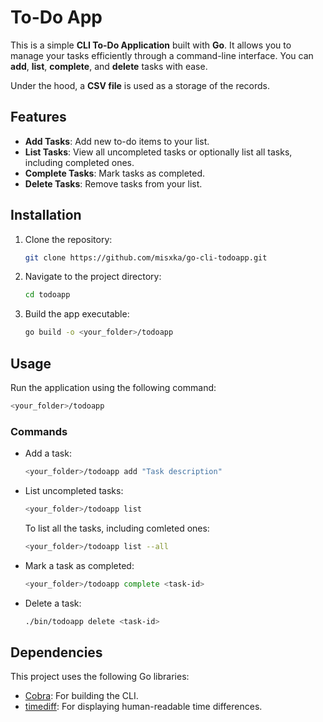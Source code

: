 # To-Do App

This is a simple **CLI To-Do Application** built with **Go**. It allows you to manage your tasks efficiently through a command-line interface. You can **add**, **list**, **complete**, and **delete** tasks with ease.

Under the hood, a **CSV file** is used as a storage of the records.

## Features

- **Add Tasks**: Add new to-do items to your list.
- **List Tasks**: View all uncompleted tasks or optionally list all tasks, including completed ones.
- **Complete Tasks**: Mark tasks as completed.
- **Delete Tasks**: Remove tasks from your list.

## Installation

1. Clone the repository:
    ```sh
    git clone https://github.com/misxka/go-cli-todoapp.git
    ```
2. Navigate to the project directory:
    ```sh
    cd todoapp
    ```
3. Build the app executable:
    ```sh
    go build -o <your_folder>/todoapp
    ```

## Usage

Run the application using the following command:

  ```sh
  <your_folder>/todoapp
  ```

### Commands

- Add a task:
  ```sh
  <your_folder>/todoapp add "Task description"
  ```

- List uncompleted tasks:
  ```sh
  <your_folder>/todoapp list
  ```

  To list all the tasks, including comleted ones:

  ```sh
  <your_folder>/todoapp list --all
  ```

- Mark a task as completed:

  ```sh
  <your_folder>/todoapp complete <task-id>
  ```

- Delete a task:

  ```sh
  ./bin/todoapp delete <task-id>
  ```

## Dependencies

This project uses the following Go libraries:

- [Cobra](https://github.com/spf13/cobra): For building the CLI.
- [timediff](https://github.com/mergestat/timediff): For displaying human-readable time differences.
